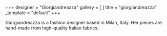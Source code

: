 +++
designer = "Giorgiandreazza"
gallery = [ ]
title = "giorgiandreazza"
_template = "default"
+++

Giorgiandreazza is a fashion designer based in Milan, Italy. Her pieces are hand-made from high-quality Italian fabrics.

